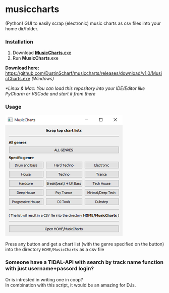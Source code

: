 # musiccharts
(Python) GUI to easily scrap (electronic) music charts as csv files into your home dir/folder.

### Installation
1. Download [**MusicCharts**.exe](https://github.com/DustinScharf/musiccharts/releases/download/v1.0/MusicCharts.exe "Click here to download MusicCharts")
2. Run **MusicCharts**.exe  

**Download here:** https://github.com/DustinScharf/musiccharts/releases/download/v1.0/MusicCharts.exe _(Windows)_  

_*Linux & Mac: You can load this repository into your IDE/Editor like PyCharm or VSCode and start it from there_

### Usage

![This image shows the GUI of musiccharts](window.png "GUI of musiccharts")

Press any button and get a chart list (with the genre specified on the button) 
into the directory `HOME/MusicCharts` as a csv file

### Someone have a TIDAL-API with search by track name function with just username+passord login?
Or is intrested in writing one in coop?  
In combination with this script, it would be an amazing for DJs.
